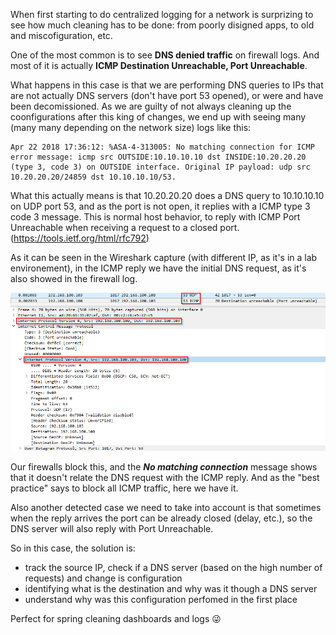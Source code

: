 When first starting to do centralized logging for a network is surprizing to see how much cleaning has to be done: from poorly disigned apps, to old and miscofiguration, etc.

One of the most common is to see **DNS denied traffic** on firewall logs. And most of it is actually **ICMP Destination Unreachable, Port Unreachable**. 

What happens in this case is that we are performing DNS queries to IPs that are not actually DNS servers (don't have port 53 opened), or were and have been decomissioned. As we are guilty of not always cleaning up the coonfigurations after this king of changes, we end up with seeing many (many many depending on the network size) logs like this:

```
Apr 22 2018 17:36:12: %ASA-4-313005: No matching connection for ICMP error message: icmp src OUTSIDE:10.10.10.10 dst INSIDE:10.20.20.20 (type 3, code 3) on OUTSIDE interface. Original IP payload: udp src 10.20.20.20/24859 dst 10.10.10.10/53.
```

What this actually means is that 10.20.20.20 does a DNS query to 10.10.10.10 on UDP port 53, and as the port is not open, it replies with a ICMP type 3 code 3 message. This is normal host behavior, to reply with ICMP Port Unreachable when receiving a request to a closed port. (https://tools.ietf.org/html/rfc792)

As it can be seen in the Wireshark capture (with different IP, as it's in a lab environement), in the ICMP reply we have the initial DNS request, as it's also showed in the firewall log.

![alt text](images/ICMP33DNS_wireshark.png "Wireshark ICMP Type 3 Code 3 to DNS request")

Our firewalls block this, and the **_No matching connection_** message shows that it doesn't relate the DNS request with the ICMP reply. And as the "best practice" says to block all ICMP traffic, here we have it.

Also another detected case we need to take into account is that sometimes when the reply arrives the port can be already closed (delay, etc.), so the DNS server will also reply with Port Unreachable.  

So in this case, the solution is: 
* track the source IP, check if a DNS server (based on the high number of requests) and change is configuration
* identifying what is the destination and why was it though a DNS server
* understand why was this configuration perfomed in the first place

Perfect for spring cleaning dashboards and logs :stuck_out_tongue_winking_eye:
